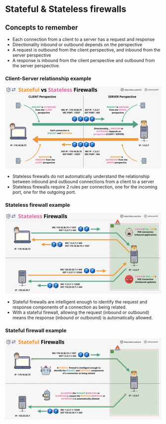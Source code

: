 # Stateful & Stateless firewalls

## Concepts to remember

* Each connection from a client to a server has a request and response
* Directionality inbound or outbound depends on the perspective
* A request is outbound from the client perspective, and inbound from the server perspective
* A response is inbound from the client perspective and outbound from the server perspective.

### Client-Server relationship example

![image client-server](visual-aides/client-server.png)

* Stateless firewalls do not automatically understand the relationship between inbound and outbound connections from a client to a server
* Stateless firewalls require 2 rules per connection, one for the incoming port, one for the outgoing port.

### Stateless firewall example

![image stateless-firewall](visual-aides/stateless-firewall.png)

* Stateful firewalls are intelligent enough to identify the request and response components of a connection as being related.
* With a stateful firewall, allowing the request (inbound or outbound) means the response (inbound or outbound) is automatically allowed.

### Stateful firewall example

![image stateful-firewall](visual-aides/stateful-firewall.png)
